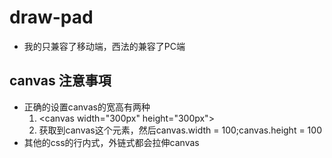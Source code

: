 # draw-pad
- 我的只兼容了移动端，西法的兼容了PC端
## canvas 注意事項
- 正确的设置canvas的宽高有两种  
  1. \<canvas width="300px" height="300px"></canvas>
  2. 获取到canvas这个元素，然后canvas.width = 100;canvas.height = 100
- 其他的css的行内式，外链式都会拉伸canvas